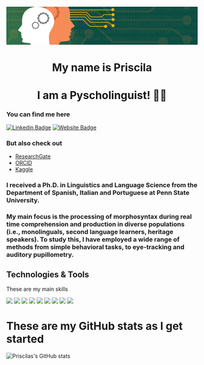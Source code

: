 ![I am Pyscholinguist 🧠👅](https://github.com/prislb/Profile/blob/c5c51e1c6e2be3d2f3bde5a4cc0988bef998a7f2/banner-binary.jpeg)


<h1 align="center"> My name is Priscila </h1>
<div align="center"> <h1 align="center"> I am a Pyscholinguist! 🧠👅 </h1> </div>


### You can find me here
[![Linkedin Badge](https://img.shields.io/badge/-prislb-blue?style=flat&logo=Linkedin&logoColor=white&link=https://www.linkedin.com/in/prislb/)](www.linkedin.com/in/prislb)
[![Website Badge](https://img.shields.io/badge/-prislb.web-47CCCC?style=flat&logo=Google-Chrome&logoColor=white&link=https://ry2y67bvrg.wixsite.com/my-site)](https://ry2y67bvrg.wixsite.com/my-site)

### But also check out
- [ResearchGate](https://www.researchgate.net/profile/Priscila-Lopez-Beltran)
- [ORCID](https://orcid.org/0000-0002-5396-8264)
- [Kaggle](https://www.kaggle.com/priscilalpezbeltrn)

### I received a Ph.D. in Linguistics and Language Science from the Department of Spanish, Italian and Portuguese at Penn State University.

### My main focus is the processing of morphosyntax during real time comprehension and production in diverse populations (i.e., monolinguals, second language learners, heritage speakers). To study this, I have employed a wide range of methods from simple behavioral tasks, to eye-tracking and auditory pupillometry.

## Technologies & Tools
These are my main skills 

![](https://img.shields.io/badge/Code-R-informational?style=flat&logo=<LOGO_NAME>&logoColor=white&color=green)
![](https://img.shields.io/badge/Code-Python-informational?style=flat&logo=<LOGO_NAME>&logoColor=white&color=green)
![](https://img.shields.io/badge/Query-SQL-informational?style=flat&logo=<LOGO_NAME>&logoColor=white&color=green)
![](https://img.shields.io/badge/Tools-PostrgreSQL-informational?style=flat&logo=<LOGO_NAME>&logoColor=white&color=green)
![](https://img.shields.io/badge/Shell-Atom-informational?style=flat&logo=<LOGO_NAME>&logoColor=white&color=green)
![](https://img.shields.io/badge/Tools-EyeTracking-informational?style=flat&logo=<LOGO_NAME>&logoColor=white&color=green)
![](https://img.shields.io/badge/Tools-Pupillometry-informational?style=flat&logo=<LOGO_NAME>&logoColor=white&color=green)
![](https://img.shields.io/badge/Skills-DataAnalysis-informational?style=flat&logo=<LOGO_NAME>&logoColor=white&color=green)
![](https://img.shields.io/badge/Skills-ExperimentalDesign-informational?style=flat&logo=<LOGO_NAME>&logoColor=white&color=green)

# These are my GitHub stats as I get started
![Priscilas's GitHub stats](https://github-readme-stats.vercel.app/api?username=prislb&show_icons=truetheme=vue-dark)

